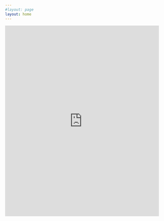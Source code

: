 ```yaml
---
#layout: page
layout: home
---
```




<iframe title="Cumulative COVID-19 cases for European Regions" aria-label="Map" id="datawrapper-chart-zI4he" src="https://datawrapper.dwcdn.net/zI4he/4/" scrolling="no" frameborder="0" style="width: 0; min-width: 100% !important; border: none;" height="624"></iframe><script type="text/javascript">!function(){"use strict";window.addEventListener("message",(function(e){if(void 0!==e.data["datawrapper-height"]){var t=document.querySelectorAll("iframe");for(var a in e.data["datawrapper-height"])for(var r=0;r<t.length;r++){if(t[r].contentWindow===e.source)t[r].style.height=e.data["datawrapper-height"][a]+"px"}}}))}();
</script>

